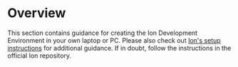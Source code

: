 # Overview

This section contains guidance for creating the Ion Development Environment in your own laptop or PC. Please also check out [Ion's setup instructions](https://github.com/tjcsl/ion/blob/master/SETUP.md) for additional guidance. If in doubt, follow the instructions in the official Ion repository.
